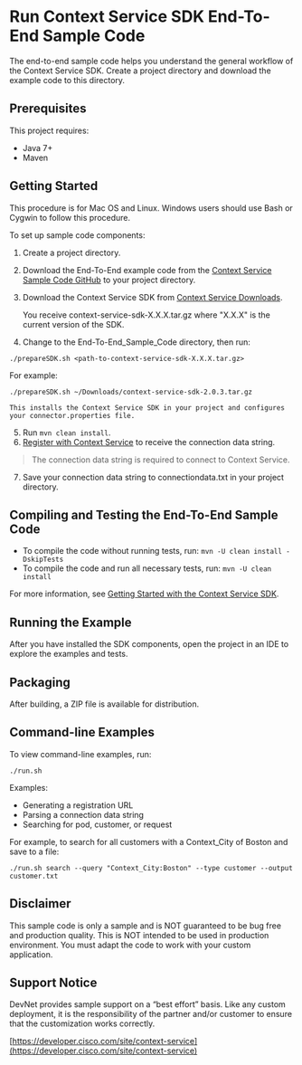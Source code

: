 # Run Context Service SDK End-To-End Sample Code
The end-to-end sample code helps you understand the general workflow of the Context Service SDK. Create a project directory and download the example code to this directory.

## Prerequisites
This project requires:

* Java 7+
* Maven

## Getting Started
This procedure is for Mac OS and Linux. Windows users should use Bash or Cygwin to follow this procedure.

To set up sample code components:

1. Create a project directory.
2. Download the End-To-End example code from the [Context Service Sample Code GitHub](https://github.com/CiscoDevNet/context-service-sample-code) to your project directory.
3. Download the Context Service SDK from [Context Service Downloads](https://pubhub.devnetcloud.com/media/context-service/docs/downloads/context-service-sdk-2.0.3.tar.gz).

    You receive context-service-sdk-X.X.X.tar.gz where "X.X.X" is the current version of the SDK.
4. Change to the End-To-End_Sample_Code directory, then run:

  `./prepareSDK.sh <path-to-context-service-sdk-X.X.X.tar.gz>`

  For example:

  `./prepareSDK.sh ~/Downloads/context-service-sdk-2.0.3.tar.gz`


    This installs the Context Service SDK in your project and configures your connector.properties file.
5. Run `mvn clean install`.
6. [Register with Context Service](https://developer.cisco.com/site/context-service/docs/#register-your-application) to receive the connection data string.

>The connection data string is required to connect to Context Service.

7. Save your connection data string to connectiondata.txt in your project directory.

## Compiling and Testing the End-To-End Sample Code

* To compile the code without running tests, run:
    `mvn -U clean install -DskipTests`
* To compile the code and run all necessary tests, run:
    `mvn -U clean install`

For more information, see [Getting Started with the Context Service SDK](https://developer.cisco.com/docs/context-service/#getting-started-with-context-service).

## Running the Example
After you have installed the SDK components, open the project in an IDE to explore the examples and tests.

## Packaging
After building, a ZIP file is available for distribution.

## Command-line Examples
To view command-line examples, run:

`./run.sh`

Examples:
* Generating a registration URL
* Parsing a connection data string
* Searching for pod, customer, or request

For example, to search for all customers with a Context_City of Boston and save to a file:


`./run.sh search --query "Context_City:Boston" --type customer --output customer.txt`

## Disclaimer
This sample code is only a sample and is NOT guaranteed to be bug free and production quality. This is NOT intended to be used in production environment. You must adapt the code to work with your custom application.

## Support Notice

DevNet provides sample support on a “best effort” basis. Like any custom deployment, it is the responsibility of the partner and/or customer to ensure that the customization works correctly.

[https://developer.cisco.com/site/context-service](https://developer.cisco.com/site/context-service)
